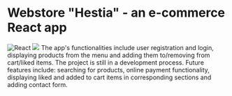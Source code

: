 # Webstore "Hestia" - an e-commerce React app
![React](https://img.shields.io/badge/react-%2320232a.svg?style=for-the-badge&logo=react&logoColor=%2361DAFB) ![](https://img.shields.io/badge/bootstrap-%23563D7C.svg?style=for-the-badge&logo=bootstrap&logoColor=white)
The app's functionalities include user registration and login, displaying products from the menu and adding them to/removing from cart/liked items. 
The project is still in a development process. Future features include: searching for products, online payment functionality, displaying liked and added to cart items in corresponding sections and adding contact form.
